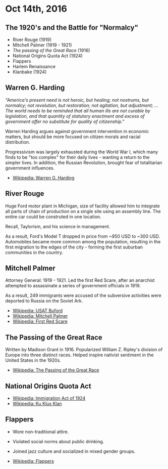 Oct 14th, 2016
==============

The 1920's and the Battle for "Normalcy"
----------------------------------------

- River Rouge (1919)
- Mitchell Palmer (1919 - 1921)
- *The passing of the Great Race* (1916)
- National Origins Quota Act (1924)
- Flappers
- Harlem Renaissance
- Klanbake (1924)

Warren G. Harding
-----------------

*"America's present need is not heroic, but healing; not nostrums, but normalcy; not revolution, but restoration; not agitation, but adjustment; ... The world needs to be reminded that all human ills are not curable by legislation, and that quantity of statutory enactment and excess of government offer no substitute for quality of citizenship."*

Warren Harding argues against government intervention in economic matters, but should be more focused on citizen morals and racial distribution.

Progressivism was largely exhausted during the World War I, which many finds to be "too complex" for their daily lives - wanting a return to the simpler lives. In addition, the Russian Revolution, brought fear of totalitarian government influences.

- [Wikipedia: Warren G. Harding](https://en.wikipedia.org/wiki/Warren_G._Harding)

River Rouge
-----------

Huge Ford motor plant in Michigan, size of facility allowed him to integrate all parts of chain of production on a single site using an assembly line. The entire car could be construted in one location.

Recall, Taylorism, and his science in management.

As a result, Ford's Model T dropped in price from ~950 USD to ~300 USD. Automobiles became more common among the population, resulting in the first migration to the edges of the city - forming the first suburban communities in the country.

Mitchell Palmer
---------------

Attorney General: 1919 - 1921. Led the first Red Scare, after an anarchist attempted to assassinate a series of government officials in 1919.

As a result, 249 immigrants were accused of the subversive activities were deported to Russia on the Soviet Ark.

- [Wikipedia: USAT Buford](https://en.wikipedia.org/wiki/USAT_Buford)
- [Wikipedia: Mitchell Palmer](https://en.wikipedia.org/wiki/A._Mitchell_Palmer)
- [Wikipedia: First Red Scare](https://en.wikipedia.org/wiki/First_Red_Scare)

The Passing of the Great Race
-----------------------------

Written by Madison Grant in 1916. Popularized William Z. Ripley's division of Europe into three distinct races. Helped inspire nativist sentiment in the United States in the 1920s.

- [Wikipedia: The Passing of the Great Race](https://en.wikipedia.org/wiki/The_Passing_of_the_Great_Race)

National Origins Quota Act
--------------------------

- [Wikipedia: Immigration Act of 1924](https://en.wikipedia.org/wiki/Immigration_Act_of_1924)
- [Wikipedia: Ku Klux Klan](https://en.wikipedia.org/wiki/Ku_Klux_Klan)

Flappers
--------

- Wore non-traditional attire.
- Violated social norms about public drinking.
- Joined jazz culture and socialized in mixed gender groups.

- [Wikipedia: Flappers](https://en.wikipedia.org/wiki/Flapper)
